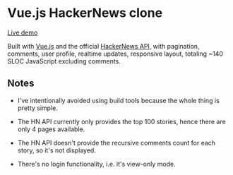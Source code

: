 # Vue.js HackerNews clone

[Live demo](http://yyx990803.github.io/vue-hackernews/)

Built with [Vue.js](http://vuejs.org) and the official [HackerNews API](https://github.com/HackerNews/API), with pagination, comments, user profile, realtime updates, responsive layout, totaling ~140 SLOC JavaScript excluding comments.

## Notes

- I've intentionally avoided using build tools because the whole thing is pretty simple.

- The HN API currently only provides the top 100 stories, hence there are only 4 pages available.

- The HN API doesn't provide the recursive comments count for each story, so it's not displayed.

- There's no login functionality, i.e. it's view-only mode.